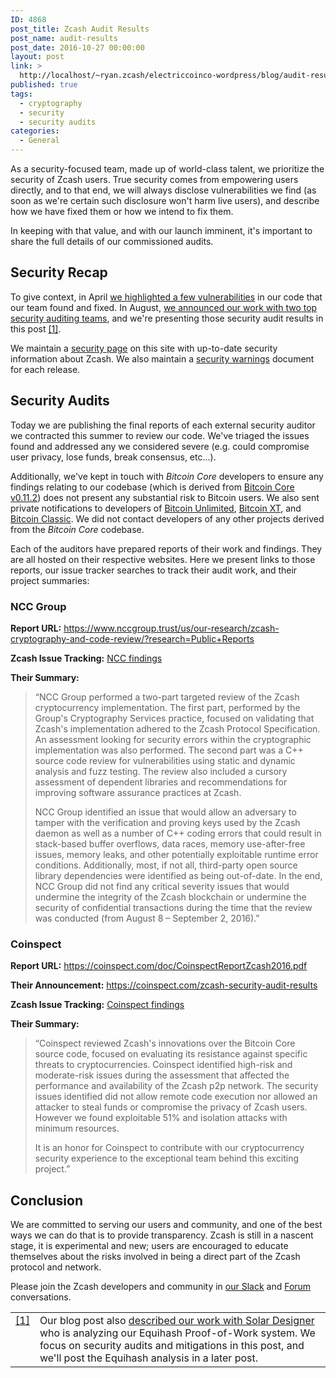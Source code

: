 ```yaml
---
ID: 4868
post_title: Zcash Audit Results
post_name: audit-results
post_date: 2016-10-27 00:00:00
layout: post
link: >
  http://localhost/~ryan.zcash/electriccoinco-wordpress/blog/audit-results/
published: true
tags:
  - cryptography
  - security
  - security audits
categories:
  - General
---
```

<p>As a security-focused team, made up of world-class talent, we prioritize the security of Zcash users. True security comes from empowering users directly, and to that end, we will always disclose vulnerabilities we find (as soon as we're certain such disclosure won't harm live users), and describe how we have fixed them or how we intend to fix them.</p>
<p>In keeping with that value, and with our launch imminent, it's important to share the full details of our commissioned audits.</p>
<div id="security-recap" class="section">
<h2>Security Recap</h2>
<p>To give context, in April <a class="reference external" href="/blog/fixing-zcash-vulns/">we highlighted a few vulnerabilities</a> in our code that our team found and fixed. In August, <a class="reference external" href="/blog/auditing-zcash/">we announced our work with two top security auditing teams</a>, and we're presenting those security audit results in this post <a id="id1" class="footnote-reference" href="/blog/audit-results#id2">[1]</a>.</p>
<p>We maintain a <a class="reference external" href="https://z.cash/support/security.html">security page</a> on this site with up-to-date security information about Zcash. We also maintain a <a class="reference external" href="https://github.com/zcash/zcash/blob/master/doc/security-warnings.md">security warnings</a> document for each release.</p>
</div>
<div id="security-audits" class="section">
<h2>Security Audits</h2>
<p>Today we are publishing the final reports of each external security auditor we contracted this summer to review our code. We've triaged the issues found and addressed any we considered severe (e.g. could compromise user privacy, lose funds, break consensus, etc...).</p>
<p>Additionally, we've kept in touch with <cite>Bitcoin Core</cite> developers to ensure any findings relating to our codebase (which is derived from <a class="reference external" href="https://github.com/bitcoin/bitcoin/releases/tag/v0.11.2">Bitcoin Core v0.11.2</a>) does not present any substantial risk to Bitcoin users. We also sent private notifications to developers of <a class="reference external" href="https://www.bitcoinunlimited.info/">Bitcoin Unlimited</a>, <a class="reference external" href="https://bitcoinxt.software/">Bitcoin XT</a>, and <a class="reference external" href="https://bitcoinclassic.com/">Bitcoin Classic</a>. We did not contact developers of any other projects derived from the <cite>Bitcoin Core</cite> codebase.</p>
<p>Each of the auditors have prepared reports of their work and findings. They are all hosted on their respective websites. Here we present links to those reports, our issue tracker searches to track their audit work, and their project summaries:</p>
<div id="ncc-group" class="section">
<h3>NCC Group</h3>
<div class="zecc-paragraph-small-margin docutils container">
<p><strong>Report URL:</strong> <a class="reference external" href="https://www.nccgroup.trust/us/our-research/zcash-cryptography-and-code-review/?research=Public+Reports">https://www.nccgroup.trust/us/our-research/zcash-cryptography-and-code-review/?research=Public+Reports</a></p>
<p><strong>Zcash Issue Tracking:</strong> <a class="reference external" href="https://github.com/zcash/zcash/issues?utf8=%E2%9C%93&amp;q=label%3A%22NCC%20finding%22">NCC findings</a></p>
<p><strong>Their Summary:</strong></p>
<blockquote><p>“NCC Group performed a two-part targeted review of the Zcash cryptocurrency implementation. The first part, performed by the Group's Cryptography Services practice, focused on validating that Zcash's implementation adhered to the Zcash Protocol Specification. An assessment looking for security errors within the cryptographic implementation was also performed. The second part was a C++ source code review for vulnerabilities using static and dynamic analysis and fuzz testing. The review also included a cursory assessment of dependent libraries and recommendations for improving software assurance practices at Zcash.</p>
<p>NCC Group identified an issue that would allow an adversary to tamper with the verification and proving keys used by the Zcash daemon as well as a number of C++ coding errors that could result in stack-based buffer overflows, data races, memory use-after-free issues, memory leaks, and other potentially exploitable runtime error conditions. Additionally, most, if not all, third-party open source library dependencies were identified as being out-of-date. In the end, NCC Group did not find any critical severity issues that would undermine the integrity of the Zcash blockchain or undermine the security of confidential transactions during the time that the review was conducted (from August 8 – September 2, 2016).”</p></blockquote>
</div>
</div>
<div id="coinspect" class="section">
<h3>Coinspect</h3>
<div class="zecc-paragraph-small-margin docutils container">
<p><strong>Report URL:</strong> <a class="reference external" href="https://coinspect.com/doc/CoinspectReportZcash2016.pdf">https://coinspect.com/doc/CoinspectReportZcash2016.pdf</a></p>
<p><strong>Their Announcement:</strong> <a class="reference external" href="https://coinspect.com/zcash-security-audit-results">https://coinspect.com/zcash-security-audit-results</a></p>
<p><strong>Zcash Issue Tracking:</strong> <a class="reference external" href="https://github.com/zcash/zcash/issues?utf8=%E2%9C%93&amp;q=label%3A%22Coinspect%20Finding%22">Coinspect findings</a></p>
<p><strong>Their Summary:</strong></p>
<blockquote><p>“Coinspect reviewed Zcash's innovations over the Bitcoin Core source code, focused on evaluating its resistance against specific threats to cryptocurrencies. Coinspect identified high-risk and moderate-risk issues during the assessment that affected the performance and availability of the Zcash p2p network. The security issues identified did not allow remote code execution nor allowed an attacker to steal funds or compromise the privacy of Zcash users. However we found exploitable 51% and isolation attacks with minimum resources.</p>
<p>It is an honor for Coinspect to contribute with our cryptocurrency security experience to the exceptional team behind this exciting project.”</p></blockquote>
</div>
</div>
</div>
<div id="conclusion" class="section">
<h2>Conclusion</h2>
<p>We are committed to serving our users and community, and one of the best ways we can do that is to provide transparency. Zcash is still in a nascent stage, it is experimental and new; users are encouraged to educate themselves about the risks involved in being a direct part of the Zcash protocol and network.</p>
<p>Please join the Zcash developers and community in <a class="reference external" href="https://inviteme.z.cash/">our Slack</a> and <a class="reference external" href="https://forum.z.cash/">Forum</a> conversations.</p>
<table id="id2" class="docutils footnote" frame="void" rules="none">
<colgroup>
<col class="label">
<col></colgroup>
<tbody valign="top">
<tr>
<td class="label"><a class="fn-backref" href="/blog/audit-results#id1">[1]</a></td>
<td>Our blog post also <a class="reference external" href="/blog/auditing-zcash#auditors-and-consultants">described our work with Solar Designer</a> who is analyzing our Equihash Proof-of-Work system. We focus on security audits and mitigations in this post, and we'll post the Equihash analysis in a later post.</td>
</tr>
</tbody>
</table>
</div>
<p>&nbsp;</p>
